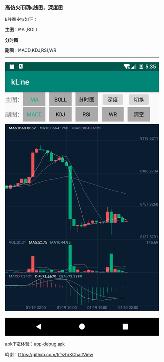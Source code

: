 ### 高仿火币网k线图，深度图

k线图支持如下：

**主图**：MA ,BOLL

**分时图**

**副图**：MACD,KDJ,RSI,WR

------
![image](https://github.com/runfengai/kLine/blob/master/files/sample.png)

apk下载体验：[app-debug.apk](https://github.com/runfengai/kLine/blob/master/app/debug/app-debug.apk)



鸣谢：https://github.com/tifezh/KChartView


